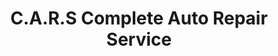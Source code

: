 ---
title: "C.A.R.S Complete Auto Repair Service"
url: /st-cloud/c-a-r-s-complete-auto-repair-service/
shop: car repair
---